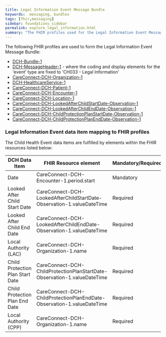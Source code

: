 ```yaml
---
title: Legal Information Event Message Bundle
keywords:  messaging, bundles
tags: [fhir,messaging]
sidebar: foundations_sidebar
permalink: explore_legal_information.html
summary: "The FHIR profiles used for the Legal Information Event Message Bundle"
---
```


The following FHIR profiles are used to form the Legal Information Event Message Bundle:

- [DCH-Bundle-1](https://fhir.nhs.uk/STU3/StructureDefinition/DCH-Bundle-1)
- [DCH-MessageHeader-1](https://fhir.nhs.uk/STU3/StructureDefinition/DCH-MessageHeader-1) - where the coding and display elements for the 'event' type are fixed to 'CH033 - Legal Information'
- [CareConnect-DCH-Organization-1](https://fhir.nhs.uk/STU3/StructureDefinition/CareConnect-DCH-Organization-1)
- [DCH-HealthcareService-1](https://fhir.nhs.uk/STU3/StructureDefinition/DCH-HealthcareService-1)
- [CareConnect-DCH-Patient-1](https://fhir.nhs.uk/STU3/StructureDefinition/CareConnect-DCH-Patient-1)
- [CareConnect-DCH-Encounter-1](https://fhir.nhs.uk/STU3/StructureDefinition/CareConnect-DCH-Encounter-1)
- [CareConnect-DCH-Location-1](https://fhir.nhs.uk/STU3/StructureDefinition/CareConnect-DCH-Location-1)
- [CareConnect-DCH-LookedAfterChildStartDate-Observation-1](https://fhir.nhs.uk/STU3/StructureDefinition/CareConnect-DCH-LookedAfterChildStartDate-Observation-1)
- [CareConnect-DCH-LookedAfterChildEndDate-Observation-1](https://fhir.nhs.uk/STU3/StructureDefinition/CareConnect-DCH-LookedAfterChildEndDate-Observation-1)
- [CareConnect-DCH-ChildProtectionPlanStartDate-Observation-1](https://fhir.nhs.uk/STU3/StructureDefinition/CareConnect-DCH-ChildProtectionPlanStartDate-Observation-1)
- [CareConnect-DCH-ChildProtectionPlanEndDate-Observation-1](https://fhir.nhs.uk/STU3/StructureDefinition/CareConnect-DCH-ChildProtectionPlanEndDate-Observation-1)

### Legal Information Event data item mapping to FHIR profiles ###

The Child Health Event data items are fulfilled by elements within the FHIR resources listed below:

| DCH Data Item                    | FHIR Resource element                             | Mandatory/Required/Optional |
|----------------------------------|---------------------------------------------------|-----------------------------|
| Date                             | CareConnect-DCH-Encounter-1.period.start          | Mandatory                   |
| Looked After Child Start Date    | CareConnect-DCH-LookedAfterChildStartDate-Observation-1.valueDateTime | Required                    |
| Looked After Child End Date      | CareConnect-DCH-LookedAfterChildEndDate-Observation-1.valueDateTime   | Required                    |
| Local Authority (LAC)            | CareConnect-DCH-Organization-1.name               | Required                    |
| Child Protection Plan Start Date | CareConnect-DCH-ChildProtectionPlanStartDate-Observation-1.valueDateTime       | Required                    |
| Child Protection Plan End Date   | CareConnect-DCH-ChildProtectionPlanEndDate-Observation-1.valueDateTime         | Required                    |
| Local Authority (CPP)            | CareConnect-DCH-Organization-1.name               | Required                    |